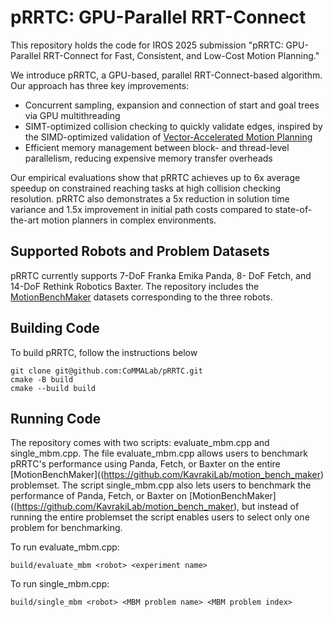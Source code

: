 # pRRTC: GPU-Parallel RRT-Connect

This repository holds the code for IROS 2025 submission "pRRTC: GPU-Parallel RRT-Connect for Fast, Consistent, and Low-Cost Motion Planning."

We introduce pRRTC, a GPU-based, parallel RRT-Connect-based algorithm. Our approach has three key improvements: 
- Concurrent sampling, expansion and connection of start and goal trees via GPU multithreading
- SIMT-optimized collision checking to quickly validate edges, inspired by the SIMD-optimized validation of [Vector-Accelerated Motion Planning](https://github.com/KavrakiLab/vamp/tree/main)
- Efficient memory management between block- and thread-level parallelism, reducing expensive memory transfer overheads

Our empirical evaluations show that pRRTC achieves up to 6x average speedup on constrained reaching tasks at high collision checking resolution. pRRTC also demonstrates a 5x reduction in solution time variance and 1.5x improvement in initial path costs compared to state-of-the-art motion planners in complex environments.

## Supported Robots and Problem Datasets
pRRTC currently supports 7-DoF Franka Emika Panda, 8- DoF Fetch, and 14-DoF Rethink Robotics Baxter. The repository includes the [MotionBenchMaker](https://github.com/KavrakiLab/motion_bench_maker) datasets corresponding to the three robots.

## Building Code
To build pRRTC, follow the instructions below
```
git clone git@github.com:CoMMALab/pRRTC.git
cmake -B build
cmake --build build
```

## Running Code
The repository comes with two scripts: evaluate_mbm.cpp and single_mbm.cpp. The file evaluate_mbm.cpp allows users to benchmark pRRTC's performance using Panda, Fetch, or Baxter on the entire [MotionBenchMaker]((https://github.com/KavrakiLab/motion_bench_maker) problemset. The script single_mbm.cpp also lets users to benchmark the performance of Panda, Fetch, or Baxter on [MotionBenchMaker]((https://github.com/KavrakiLab/motion_bench_maker), but instead of running the entire problemset the script enables users to select only one problem for benchmarking.

To run evaluate_mbm.cpp:
```
build/evaluate_mbm <robot> <experiment name>
```

To run single_mbm.cpp:
```
build/single_mbm <robot> <MBM problem name> <MBM problem index>
```



